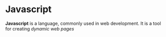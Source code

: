 # Javascript

**Javascript** is a language, commonly used in web development. It is a tool for creating *dynamic web pages*